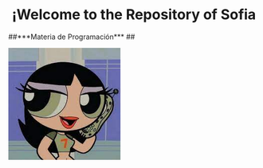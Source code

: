 
<h1 align="center"> ¡Welcome to the Repository of Sofia </h1>
##***Materia de Programación*** ##

![Imagen](/imagenes/descarga.jpeg)


